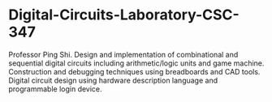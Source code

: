# Digital-Circuits-Laboratory-CSC-347
Professor Ping Shi. Design and implementation of combinational and sequential digital circuits including arithmetic/logic units and game machine. Construction and debugging techniques using breadboards and CAD tools. Digital circuit design using hardware description language and programmable login device.
